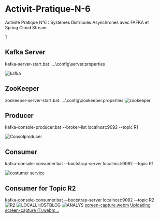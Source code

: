 # Activit-Pratique-N-6
Activité Pratique N°6 : Systèmes Distribués Asynchrones avec FAFKA  et Spring Cloud Stream

1
## Kafka Server
kafka-server-start.bat ..\..\config\server.properties

 ![kafka](https://github.com/SanaeBelfrouh/Activit-Pratique-N-6/assets/116807307/930cf206-030d-4ff0-9cdb-d097fe15448e)
## ZooKeeper
zookeeper-server-start.bat ..\..\config\zookeeper.properties
![zookeeper](https://github.com/SanaeBelfrouh/Activit-Pratique-N-6/assets/116807307/6cd19e58-937f-4a2e-948f-2426d3633da4)
## Producer
kafka-console-producer.bat --broker-list localhost:9092 --topic R1

![Consolproducer](https://github.com/SanaeBelfrouh/Activit-Pratique-N-6/assets/116807307/29c8f3a0-0f86-4cef-9b1d-6080043dccf1)

## Consumer
kafka-console-consumer.bat --bootstrap-server localhost:9092 --topic R1

![costumer service](https://github.com/SanaeBelfrouh/Activit-Pratique-N-6/assets/116807307/3a7531b3-6f90-44fc-aa07-a5381b2a10c9)
## Consumer for Topic R2
kafka-console-consumer.bat --bootstrap-server localhost:9092 --topic R2
![R2](https://github.com/SanaeBelfrouh/Activit-Pratique-N-6/assets/116807307/6faf49fa-50c1-44e4-8427-c2145b029193)
![LOCALLHOSTBLOG](https://github.com/SanaeBelfrouh/Activit-Pratique-N-6/assets/116807307/85c40ef8-e2f6-4aca-97f0-1526c2270da9)
![ANALYS](https://github.com/SanaeBelfrouh/Activit-Pratique-N-6/assets/116807307/e49efdad-3991-4295-9091-a050bc69d0d8)
[screen-capture.webm](https://github.com/SanaeBelfrouh/Activit-Pratique-N-6/assets/116807307/a8ce06ea-72f3-4c3c-9efc-0c9316598e6a)
[Uploading screen-capture (1).webm…]()
